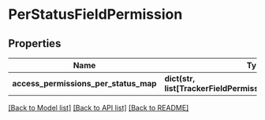# PerStatusFieldPermission

## Properties
Name | Type | Description | Notes
------------ | ------------- | ------------- | -------------
**access_permissions_per_status_map** | **dict(str, list[TrackerFieldPermissionAccessPermission])** |  | [optional] 

[[Back to Model list]](../README.md#documentation-for-models) [[Back to API list]](../README.md#documentation-for-api-endpoints) [[Back to README]](../README.md)

